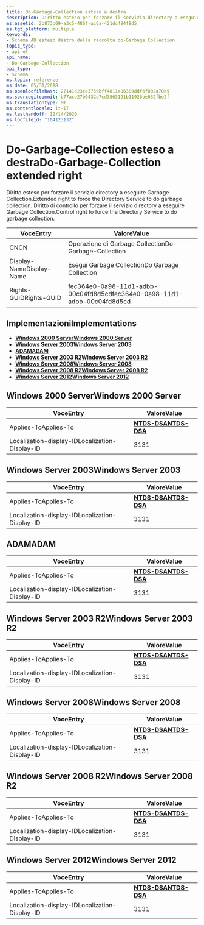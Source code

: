 ```yaml
---
title: Do-Garbage-Collection esteso a destra
description: Diritto esteso per forzare il servizio directory a eseguire Garbage Collection. Diritto di controllo per forzare il servizio directory a eseguire Garbage Collection.
ms.assetid: 2b873c09-a3c5-486f-ac6a-421dc484f8d5
ms.tgt_platform: multiple
keywords:
- Schema AD esteso destro della raccolta do-Garbage Collection
topic_type:
- apiref
api_name:
- Do-Garbage-Collection
api_type:
- Schema
ms.topic: reference
ms.date: 05/31/2018
ms.openlocfilehash: 27141d23ce3759bff4811a86389ddf6f002a70e9
ms.sourcegitcommit: b77ace27b0432e7cd3863191b11926be032fbe2f
ms.translationtype: MT
ms.contentlocale: it-IT
ms.lasthandoff: 12/14/2020
ms.locfileid: "104123132"
---
```

# <a name="do-garbage-collection-extended-right"></a><span data-ttu-id="4ce71-105">Do-Garbage-Collection esteso a destra</span><span class="sxs-lookup"><span data-stu-id="4ce71-105">Do-Garbage-Collection extended right</span></span>

<span data-ttu-id="4ce71-106">Diritto esteso per forzare il servizio directory a eseguire Garbage Collection.</span><span class="sxs-lookup"><span data-stu-id="4ce71-106">Extended right to force the Directory Service to do garbage collection.</span></span> <span data-ttu-id="4ce71-107">Diritto di controllo per forzare il servizio directory a eseguire Garbage Collection.</span><span class="sxs-lookup"><span data-stu-id="4ce71-107">Control right to force the Directory Service to do garbage collection.</span></span>



| <span data-ttu-id="4ce71-108">Voce</span><span class="sxs-lookup"><span data-stu-id="4ce71-108">Entry</span></span> | <span data-ttu-id="4ce71-109">Valore</span><span class="sxs-lookup"><span data-stu-id="4ce71-109">Value</span></span> |
|--------------|--------------------------------------|
| <span data-ttu-id="4ce71-110">CN</span><span class="sxs-lookup"><span data-stu-id="4ce71-110">CN</span></span>           | <span data-ttu-id="4ce71-111">Operazione di Garbage Collection</span><span class="sxs-lookup"><span data-stu-id="4ce71-111">Do-Garbage-Collection</span></span>                |
| <span data-ttu-id="4ce71-112">Display-Name</span><span class="sxs-lookup"><span data-stu-id="4ce71-112">Display-Name</span></span> | <span data-ttu-id="4ce71-113">Esegui Garbage Collection</span><span class="sxs-lookup"><span data-stu-id="4ce71-113">Do Garbage Collection</span></span>                |
| <span data-ttu-id="4ce71-114">Rights-GUID</span><span class="sxs-lookup"><span data-stu-id="4ce71-114">Rights-GUID</span></span>  | <span data-ttu-id="4ce71-115">fec364e0-0a98-11d1-adbb-00c04fd8d5cd</span><span class="sxs-lookup"><span data-stu-id="4ce71-115">fec364e0-0a98-11d1-adbb-00c04fd8d5cd</span></span> |



## <a name="implementations"></a><span data-ttu-id="4ce71-116">Implementazioni</span><span class="sxs-lookup"><span data-stu-id="4ce71-116">Implementations</span></span>

-   [<span data-ttu-id="4ce71-117">**Windows 2000 Server**</span><span class="sxs-lookup"><span data-stu-id="4ce71-117">**Windows 2000 Server**</span></span>](#windows-2000-server)
-   [<span data-ttu-id="4ce71-118">**Windows Server 2003**</span><span class="sxs-lookup"><span data-stu-id="4ce71-118">**Windows Server 2003**</span></span>](#windows-server-2003)
-   [<span data-ttu-id="4ce71-119">**ADAM**</span><span class="sxs-lookup"><span data-stu-id="4ce71-119">**ADAM**</span></span>](#adam)
-   [<span data-ttu-id="4ce71-120">**Windows Server 2003 R2**</span><span class="sxs-lookup"><span data-stu-id="4ce71-120">**Windows Server 2003 R2**</span></span>](#windows-server-2003-r2)
-   [<span data-ttu-id="4ce71-121">**Windows Server 2008**</span><span class="sxs-lookup"><span data-stu-id="4ce71-121">**Windows Server 2008**</span></span>](#windows-server-2008)
-   [<span data-ttu-id="4ce71-122">**Windows Server 2008 R2**</span><span class="sxs-lookup"><span data-stu-id="4ce71-122">**Windows Server 2008 R2**</span></span>](#windows-server-2008-r2)
-   [<span data-ttu-id="4ce71-123">**Windows Server 2012**</span><span class="sxs-lookup"><span data-stu-id="4ce71-123">**Windows Server 2012**</span></span>](#windows-server-2012)

## <a name="windows-2000-server"></a><span data-ttu-id="4ce71-124">Windows 2000 Server</span><span class="sxs-lookup"><span data-stu-id="4ce71-124">Windows 2000 Server</span></span>



| <span data-ttu-id="4ce71-125">Voce</span><span class="sxs-lookup"><span data-stu-id="4ce71-125">Entry</span></span> | <span data-ttu-id="4ce71-126">Valore</span><span class="sxs-lookup"><span data-stu-id="4ce71-126">Value</span></span> |
|-------------------------|------------------------------------------|
| <span data-ttu-id="4ce71-127">Applies-To</span><span class="sxs-lookup"><span data-stu-id="4ce71-127">Applies-To</span></span>              | [<span data-ttu-id="4ce71-128">**NTDS-DSA**</span><span class="sxs-lookup"><span data-stu-id="4ce71-128">**NTDS-DSA**</span></span>](c-ntdsdsa.md)<br/> |
| <span data-ttu-id="4ce71-129">Localization-display-ID</span><span class="sxs-lookup"><span data-stu-id="4ce71-129">Localization-Display-ID</span></span> | <span data-ttu-id="4ce71-130">31</span><span class="sxs-lookup"><span data-stu-id="4ce71-130">31</span></span>                                       |



## <a name="windows-server-2003"></a><span data-ttu-id="4ce71-131">Windows Server 2003</span><span class="sxs-lookup"><span data-stu-id="4ce71-131">Windows Server 2003</span></span>



| <span data-ttu-id="4ce71-132">Voce</span><span class="sxs-lookup"><span data-stu-id="4ce71-132">Entry</span></span> | <span data-ttu-id="4ce71-133">Valore</span><span class="sxs-lookup"><span data-stu-id="4ce71-133">Value</span></span> |
|-------------------------|------------------------------------------|
| <span data-ttu-id="4ce71-134">Applies-To</span><span class="sxs-lookup"><span data-stu-id="4ce71-134">Applies-To</span></span>              | [<span data-ttu-id="4ce71-135">**NTDS-DSA**</span><span class="sxs-lookup"><span data-stu-id="4ce71-135">**NTDS-DSA**</span></span>](c-ntdsdsa.md)<br/> |
| <span data-ttu-id="4ce71-136">Localization-display-ID</span><span class="sxs-lookup"><span data-stu-id="4ce71-136">Localization-Display-ID</span></span> | <span data-ttu-id="4ce71-137">31</span><span class="sxs-lookup"><span data-stu-id="4ce71-137">31</span></span>                                       |



## <a name="adam"></a><span data-ttu-id="4ce71-138">ADAM</span><span class="sxs-lookup"><span data-stu-id="4ce71-138">ADAM</span></span>



| <span data-ttu-id="4ce71-139">Voce</span><span class="sxs-lookup"><span data-stu-id="4ce71-139">Entry</span></span> | <span data-ttu-id="4ce71-140">Valore</span><span class="sxs-lookup"><span data-stu-id="4ce71-140">Value</span></span> |
|-------------------------|------------------------------------------|
| <span data-ttu-id="4ce71-141">Applies-To</span><span class="sxs-lookup"><span data-stu-id="4ce71-141">Applies-To</span></span>              | [<span data-ttu-id="4ce71-142">**NTDS-DSA**</span><span class="sxs-lookup"><span data-stu-id="4ce71-142">**NTDS-DSA**</span></span>](c-ntdsdsa.md)<br/> |
| <span data-ttu-id="4ce71-143">Localization-display-ID</span><span class="sxs-lookup"><span data-stu-id="4ce71-143">Localization-Display-ID</span></span> | <span data-ttu-id="4ce71-144">31</span><span class="sxs-lookup"><span data-stu-id="4ce71-144">31</span></span>                                       |



## <a name="windows-server-2003-r2"></a><span data-ttu-id="4ce71-145">Windows Server 2003 R2</span><span class="sxs-lookup"><span data-stu-id="4ce71-145">Windows Server 2003 R2</span></span>



| <span data-ttu-id="4ce71-146">Voce</span><span class="sxs-lookup"><span data-stu-id="4ce71-146">Entry</span></span> | <span data-ttu-id="4ce71-147">Valore</span><span class="sxs-lookup"><span data-stu-id="4ce71-147">Value</span></span> |
|-------------------------|------------------------------------------|
| <span data-ttu-id="4ce71-148">Applies-To</span><span class="sxs-lookup"><span data-stu-id="4ce71-148">Applies-To</span></span>              | [<span data-ttu-id="4ce71-149">**NTDS-DSA**</span><span class="sxs-lookup"><span data-stu-id="4ce71-149">**NTDS-DSA**</span></span>](c-ntdsdsa.md)<br/> |
| <span data-ttu-id="4ce71-150">Localization-display-ID</span><span class="sxs-lookup"><span data-stu-id="4ce71-150">Localization-Display-ID</span></span> | <span data-ttu-id="4ce71-151">31</span><span class="sxs-lookup"><span data-stu-id="4ce71-151">31</span></span>                                       |



## <a name="windows-server-2008"></a><span data-ttu-id="4ce71-152">Windows Server 2008</span><span class="sxs-lookup"><span data-stu-id="4ce71-152">Windows Server 2008</span></span>



| <span data-ttu-id="4ce71-153">Voce</span><span class="sxs-lookup"><span data-stu-id="4ce71-153">Entry</span></span> | <span data-ttu-id="4ce71-154">Valore</span><span class="sxs-lookup"><span data-stu-id="4ce71-154">Value</span></span> |
|-------------------------|------------------------------------------|
| <span data-ttu-id="4ce71-155">Applies-To</span><span class="sxs-lookup"><span data-stu-id="4ce71-155">Applies-To</span></span>              | [<span data-ttu-id="4ce71-156">**NTDS-DSA**</span><span class="sxs-lookup"><span data-stu-id="4ce71-156">**NTDS-DSA**</span></span>](c-ntdsdsa.md)<br/> |
| <span data-ttu-id="4ce71-157">Localization-display-ID</span><span class="sxs-lookup"><span data-stu-id="4ce71-157">Localization-Display-ID</span></span> | <span data-ttu-id="4ce71-158">31</span><span class="sxs-lookup"><span data-stu-id="4ce71-158">31</span></span>                                       |



## <a name="windows-server-2008-r2"></a><span data-ttu-id="4ce71-159">Windows Server 2008 R2</span><span class="sxs-lookup"><span data-stu-id="4ce71-159">Windows Server 2008 R2</span></span>



| <span data-ttu-id="4ce71-160">Voce</span><span class="sxs-lookup"><span data-stu-id="4ce71-160">Entry</span></span> | <span data-ttu-id="4ce71-161">Valore</span><span class="sxs-lookup"><span data-stu-id="4ce71-161">Value</span></span> |
|-------------------------|------------------------------------------|
| <span data-ttu-id="4ce71-162">Applies-To</span><span class="sxs-lookup"><span data-stu-id="4ce71-162">Applies-To</span></span>              | [<span data-ttu-id="4ce71-163">**NTDS-DSA**</span><span class="sxs-lookup"><span data-stu-id="4ce71-163">**NTDS-DSA**</span></span>](c-ntdsdsa.md)<br/> |
| <span data-ttu-id="4ce71-164">Localization-display-ID</span><span class="sxs-lookup"><span data-stu-id="4ce71-164">Localization-Display-ID</span></span> | <span data-ttu-id="4ce71-165">31</span><span class="sxs-lookup"><span data-stu-id="4ce71-165">31</span></span>                                       |



## <a name="windows-server-2012"></a><span data-ttu-id="4ce71-166">Windows Server 2012</span><span class="sxs-lookup"><span data-stu-id="4ce71-166">Windows Server 2012</span></span>



| <span data-ttu-id="4ce71-167">Voce</span><span class="sxs-lookup"><span data-stu-id="4ce71-167">Entry</span></span> | <span data-ttu-id="4ce71-168">Valore</span><span class="sxs-lookup"><span data-stu-id="4ce71-168">Value</span></span> |
|-------------------------|------------------------------------------|
| <span data-ttu-id="4ce71-169">Applies-To</span><span class="sxs-lookup"><span data-stu-id="4ce71-169">Applies-To</span></span>              | [<span data-ttu-id="4ce71-170">**NTDS-DSA**</span><span class="sxs-lookup"><span data-stu-id="4ce71-170">**NTDS-DSA**</span></span>](c-ntdsdsa.md)<br/> |
| <span data-ttu-id="4ce71-171">Localization-display-ID</span><span class="sxs-lookup"><span data-stu-id="4ce71-171">Localization-Display-ID</span></span> | <span data-ttu-id="4ce71-172">31</span><span class="sxs-lookup"><span data-stu-id="4ce71-172">31</span></span>                                       |



 

 





